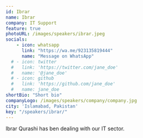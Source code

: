 ```yaml
---
id: Ibrar
name: Ibrar
company: IT Support
feature: true
photoURL: /images/speakers/ibrar.jpeg
socials:
    - icon: whatsapp
      link: "https://wa.me/923135819444"
      name: "Message on WhatsApp"
  # - icon: twitter
  #   link: 'https://twitter.com/jane_doe'
  #   name: '@jane_doe'
  # - icon: github
  #   link: 'https://github.com/jane_doe'
  #   name: jane_doe
shortBio: "Short bio"
companyLogo: /images/speakers/company/company.jpg
city: 'Islamabad, Pakistan'
key: "/speakers/ibrar/"
---
```


Ibrar Qurashi has ben dealing with our IT sector.

